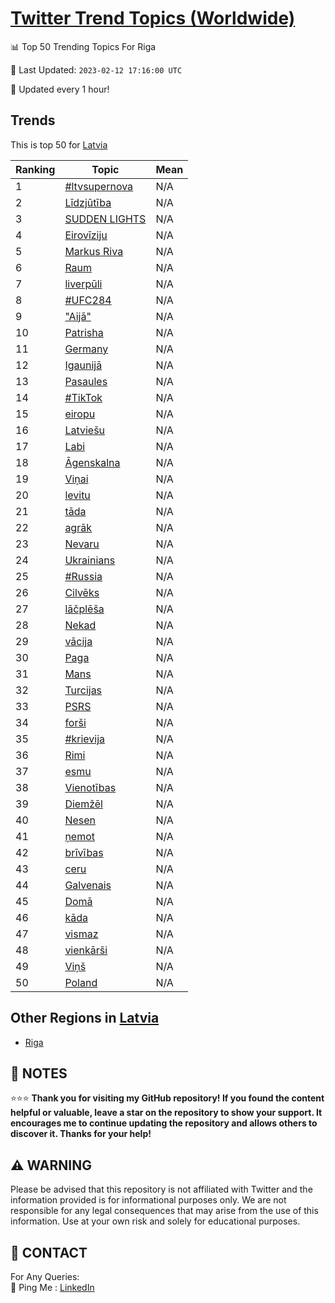 [Twitter Trend Topics (Worldwide)](https://github.com/ErcinDedeoglu/Twitter-Trend-Topics)
==========


📊 Top 50 Trending Topics For Riga

📆 Last Updated: `2023-02-12 17:16:00 UTC`

🔧 Updated every 1 hour!


## Trends

This is top 50 for [Latvia](</Latvia>)

| Ranking | Topic | Mean |
| ------- | ------------ | ------------ |
| 1 | [#ltvsupernova](http://twitter.com/search?q=%23ltvsupernova) | N/A |
| 2 | [Līdzjūtība](http://twitter.com/search?q=L%c4%abdzj%c5%abt%c4%abba) | N/A |
| 3 | [SUDDEN LIGHTS](http://twitter.com/search?q=SUDDEN+LIGHTS) | N/A |
| 4 | [Eirovīziju](http://twitter.com/search?q=Eirov%c4%abziju) | N/A |
| 5 | [Markus Riva](http://twitter.com/search?q=Markus+Riva) | N/A |
| 6 | [Raum](http://twitter.com/search?q=Raum) | N/A |
| 7 | [liverpūli](http://twitter.com/search?q=liverp%c5%abli) | N/A |
| 8 | [#UFC284](http://twitter.com/search?q=%23UFC284) | N/A |
| 9 | ["Aijā"](http://twitter.com/search?q=%22Aij%c4%81%22) | N/A |
| 10 | [Patrisha](http://twitter.com/search?q=Patrisha) | N/A |
| 11 | [Germany](http://twitter.com/search?q=Germany) | N/A |
| 12 | [Igaunijā](http://twitter.com/search?q=Igaunij%c4%81) | N/A |
| 13 | [Pasaules](http://twitter.com/search?q=Pasaules) | N/A |
| 14 | [#TikTok](http://twitter.com/search?q=%23TikTok) | N/A |
| 15 | [eiropu](http://twitter.com/search?q=eiropu) | N/A |
| 16 | [Latviešu](http://twitter.com/search?q=Latvie%c5%a1u) | N/A |
| 17 | [Labi](http://twitter.com/search?q=Labi) | N/A |
| 18 | [Āgenskalna](http://twitter.com/search?q=%c4%80genskalna) | N/A |
| 19 | [Viņai](http://twitter.com/search?q=Vi%c5%86ai) | N/A |
| 20 | [levitu](http://twitter.com/search?q=levitu) | N/A |
| 21 | [tāda](http://twitter.com/search?q=t%c4%81da) | N/A |
| 22 | [agrāk](http://twitter.com/search?q=agr%c4%81k) | N/A |
| 23 | [Nevaru](http://twitter.com/search?q=Nevaru) | N/A |
| 24 | [Ukrainians](http://twitter.com/search?q=Ukrainians) | N/A |
| 25 | [#Russia](http://twitter.com/search?q=%23Russia) | N/A |
| 26 | [Cilvēks](http://twitter.com/search?q=Cilv%c4%93ks) | N/A |
| 27 | [lāčplēša](http://twitter.com/search?q=l%c4%81%c4%8dpl%c4%93%c5%a1a) | N/A |
| 28 | [Nekad](http://twitter.com/search?q=Nekad) | N/A |
| 29 | [vācija](http://twitter.com/search?q=v%c4%81cija) | N/A |
| 30 | [Paga](http://twitter.com/search?q=Paga) | N/A |
| 31 | [Mans](http://twitter.com/search?q=Mans) | N/A |
| 32 | [Turcijas](http://twitter.com/search?q=Turcijas) | N/A |
| 33 | [PSRS](http://twitter.com/search?q=PSRS) | N/A |
| 34 | [forši](http://twitter.com/search?q=for%c5%a1i) | N/A |
| 35 | [#krievija](http://twitter.com/search?q=%23krievija) | N/A |
| 36 | [Rimi](http://twitter.com/search?q=Rimi) | N/A |
| 37 | [esmu](http://twitter.com/search?q=esmu) | N/A |
| 38 | [Vienotības](http://twitter.com/search?q=Vienot%c4%abbas) | N/A |
| 39 | [Diemžēl](http://twitter.com/search?q=Diem%c5%be%c4%93l) | N/A |
| 40 | [Nesen](http://twitter.com/search?q=Nesen) | N/A |
| 41 | [ņemot](http://twitter.com/search?q=%c5%86emot) | N/A |
| 42 | [brīvības](http://twitter.com/search?q=br%c4%abv%c4%abbas) | N/A |
| 43 | [ceru](http://twitter.com/search?q=ceru) | N/A |
| 44 | [Galvenais](http://twitter.com/search?q=Galvenais) | N/A |
| 45 | [Domā](http://twitter.com/search?q=Dom%c4%81) | N/A |
| 46 | [kāda](http://twitter.com/search?q=k%c4%81da) | N/A |
| 47 | [vismaz](http://twitter.com/search?q=vismaz) | N/A |
| 48 | [vienkārši](http://twitter.com/search?q=vienk%c4%81r%c5%a1i) | N/A |
| 49 | [Viņš](http://twitter.com/search?q=Vi%c5%86%c5%a1) | N/A |
| 50 | [Poland](http://twitter.com/search?q=Poland) | N/A |



## Other Regions in [Latvia](</Latvia>)

* [Riga](</Latvia/Riga.md>)



## 📝 NOTES

⭐⭐⭐ **Thank you for visiting my GitHub repository! If you found the content helpful or valuable, leave a star on the repository to show your support. It encourages me to continue updating the repository and allows others to discover it. Thanks for your help!**


## ⚠️ WARNING

Please be advised that this repository is not affiliated with Twitter and the information provided is for informational purposes only. We are not responsible for any legal consequences that may arise from the use of this information. Use at your own risk and solely for educational purposes.


## 📨 CONTACT

 For Any Queries:  
            🏓 Ping Me : [LinkedIn](https://www.linkedin.com/in/ercindedeoglu/)
